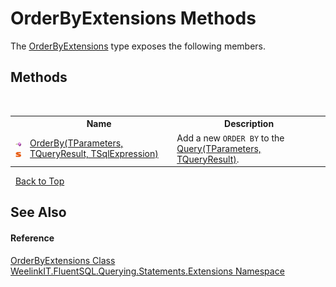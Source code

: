 # OrderByExtensions Methods
 

The <a href="acb04983-688f-568e-7c66-ba3cfab1728b">OrderByExtensions</a> type exposes the following members.


## Methods
&nbsp;<table><tr><th></th><th>Name</th><th>Description</th></tr><tr><td>![Public method](media/pubmethod.gif "Public method")![Static member](media/static.gif "Static member")</td><td><a href="99c20f54-65d8-7593-85d0-0d0119ae5d9f">OrderBy(TParameters, TQueryResult, TSqlExpression)</a></td><td>
Add a new `ORDER BY` to the <a href="82639357-28f5-d7fe-833e-926791d1bac8">Query(TParameters, TQueryResult)</a>.</td></tr></table>&nbsp;
<a href="#orderbyextensions-methods">Back to Top</a>

## See Also


#### Reference
<a href="acb04983-688f-568e-7c66-ba3cfab1728b">OrderByExtensions Class</a><br /><a href="177c9a6d-318f-ac8a-07a6-73d6eee6ff0b">WeelinkIT.FluentSQL.Querying.Statements.Extensions Namespace</a><br />